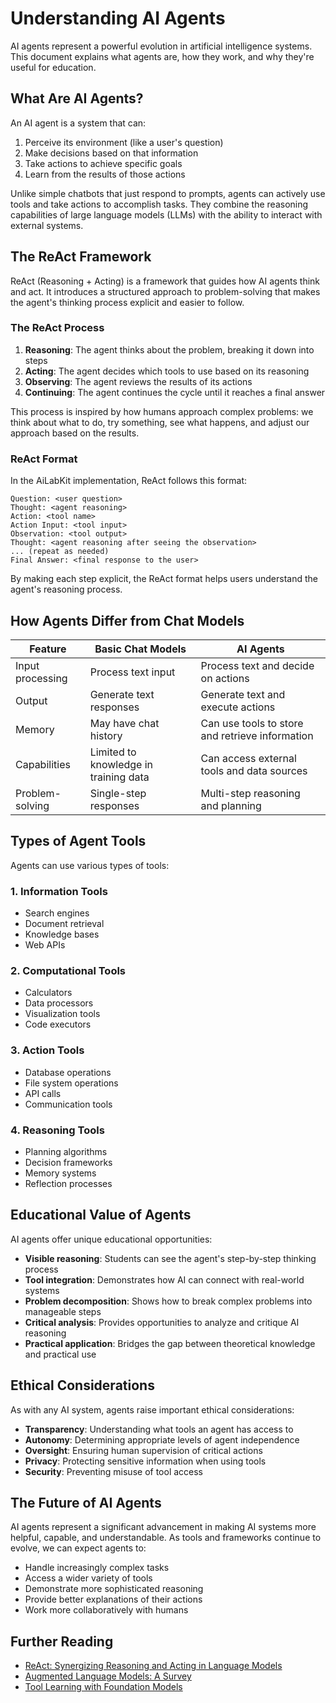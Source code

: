 # Understanding AI Agents

AI agents represent a powerful evolution in artificial intelligence systems. This document explains what agents are, how they work, and why they're useful for education.

## What Are AI Agents?

An AI agent is a system that can:

1. Perceive its environment (like a user's question)
2. Make decisions based on that information
3. Take actions to achieve specific goals
4. Learn from the results of those actions

Unlike simple chatbots that just respond to prompts, agents can actively use tools and take actions to accomplish tasks. They combine the reasoning capabilities of large language models (LLMs) with the ability to interact with external systems.

## The ReAct Framework

ReAct (Reasoning + Acting) is a framework that guides how AI agents think and act. It introduces a structured approach to problem-solving that makes the agent's thinking process explicit and easier to follow.

### The ReAct Process

1. **Reasoning**: The agent thinks about the problem, breaking it down into steps
2. **Acting**: The agent decides which tools to use based on its reasoning
3. **Observing**: The agent reviews the results of its actions
4. **Continuing**: The agent continues the cycle until it reaches a final answer

This process is inspired by how humans approach complex problems: we think about what to do, try something, see what happens, and adjust our approach based on the results.

### ReAct Format

In the AiLabKit implementation, ReAct follows this format:

```
Question: <user question>
Thought: <agent reasoning>
Action: <tool name>
Action Input: <tool input>
Observation: <tool output>
Thought: <agent reasoning after seeing the observation>
... (repeat as needed)
Final Answer: <final response to the user>
```

By making each step explicit, the ReAct format helps users understand the agent's reasoning process.

## How Agents Differ from Chat Models

| Feature | Basic Chat Models | AI Agents |
|---------|------------------|-----------|
| Input processing | Process text input | Process text and decide on actions |
| Output | Generate text responses | Generate text and execute actions |
| Memory | May have chat history | Can use tools to store and retrieve information |
| Capabilities | Limited to knowledge in training data | Can access external tools and data sources |
| Problem-solving | Single-step responses | Multi-step reasoning and planning |

## Types of Agent Tools

Agents can use various types of tools:

### 1. Information Tools
- Search engines
- Document retrieval
- Knowledge bases
- Web APIs

### 2. Computational Tools
- Calculators
- Data processors
- Visualization tools
- Code executors

### 3. Action Tools
- Database operations
- File system operations
- API calls
- Communication tools

### 4. Reasoning Tools
- Planning algorithms
- Decision frameworks
- Memory systems
- Reflection processes

## Educational Value of Agents

AI agents offer unique educational opportunities:

- **Visible reasoning**: Students can see the agent's step-by-step thinking process
- **Tool integration**: Demonstrates how AI can connect with real-world systems
- **Problem decomposition**: Shows how to break complex problems into manageable steps
- **Critical analysis**: Provides opportunities to analyze and critique AI reasoning
- **Practical application**: Bridges the gap between theoretical knowledge and practical use

## Ethical Considerations

As with any AI system, agents raise important ethical considerations:

- **Transparency**: Understanding what tools an agent has access to
- **Autonomy**: Determining appropriate levels of agent independence
- **Oversight**: Ensuring human supervision of critical actions
- **Privacy**: Protecting sensitive information when using tools
- **Security**: Preventing misuse of tool access

## The Future of AI Agents

AI agents represent a significant advancement in making AI systems more helpful, capable, and understandable. As tools and frameworks continue to evolve, we can expect agents to:

- Handle increasingly complex tasks
- Access a wider variety of tools
- Demonstrate more sophisticated reasoning
- Provide better explanations of their actions
- Work more collaboratively with humans

## Further Reading

- [ReAct: Synergizing Reasoning and Acting in Language Models](https://arxiv.org/abs/2210.03629)
- [Augmented Language Models: A Survey](https://arxiv.org/abs/2302.07842)
- [Tool Learning with Foundation Models](https://arxiv.org/abs/2304.08354)
